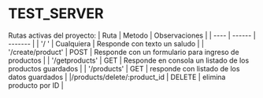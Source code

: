 # TEST_SERVER

Rutas activas del proyecto:
| Ruta | Metodo | Observaciones |
| ---- | ------ | ------- |
| '/ ' | Cualquiera | Responde con texto un saludo |
| '/create/product' | POST | Responde con un formulario para ingreso de productos |
| '/getproducts' | GET | Responde en consola un listado de los productos guardados |
| '/products' | GET | responde con listado de los datos guardados |
|/products/delete/:product_id | DELETE | elimina producto por ID |